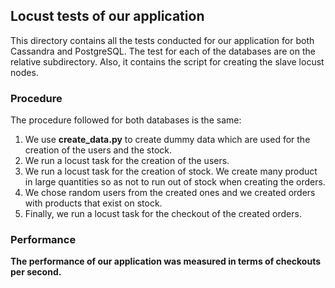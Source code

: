 ## Locust tests of our application

This directory contains all the tests conducted 
for our application for both Cassandra and PostgreSQL.
The test for each of the databases are on the relative subdirectory.
Also, it contains the script for creating the slave locust nodes.

### Procedure

The procedure followed for both databases is the same:
1. We use **create_data.py** to create dummy data which are used for the
creation of the users and the stock.
2. We run a locust task for the creation of the users.
3. We run a locust task for the creation of stock. We create many product
in large quantities so as not to run out of stock when creating the orders.
4. We chose random users from the created ones and we created orders with products 
that exist on stock.
5. Finally, we run a locust task for the checkout of the created orders.

### Performance

**The performance of our application was measured in terms 
of checkouts per second.**